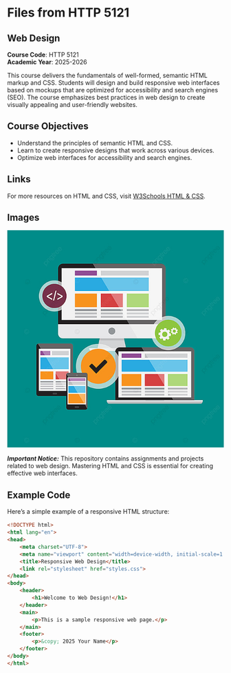 # Files from HTTP 5121

## Web Design

**Course Code**: HTTP 5121  
**Academic Year**: 2025-2026

This course delivers the fundamentals of well-formed, semantic HTML markup and CSS. Students will design and build responsive web interfaces based on mockups that are optimized for accessibility and search engines (SEO). The course emphasizes best practices in web design to create visually appealing and user-friendly websites.

## Course Objectives
- Understand the principles of semantic HTML and CSS.
- Learn to create responsive designs that work across various devices.
- Optimize web interfaces for accessibility and search engines.

## Links

For more resources on HTML and CSS, visit [W3Schools HTML & CSS](https://www.w3schools.com).

## Images

![Responsive Web Design](./md_5a57b98c83454.jpg)

***Important Notice:*** This repository contains assignments and projects related to web design. Mastering HTML and CSS is essential for creating effective web interfaces.

## Example Code

Here’s a simple example of a responsive HTML structure:

```html
<!DOCTYPE html>
<html lang="en">
<head>
    <meta charset="UTF-8">
    <meta name="viewport" content="width=device-width, initial-scale=1.0">
    <title>Responsive Web Design</title>
    <link rel="stylesheet" href="styles.css">
</head>
<body>
    <header>
        <h1>Welcome to Web Design!</h1>
    </header>
    <main>
        <p>This is a sample responsive web page.</p>
    </main>
    <footer>
        <p>&copy; 2025 Your Name</p>
    </footer>
</body>
</html>
